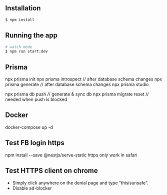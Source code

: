 ## Installation

```bash
$ npm install
```

## Running the app

```bash
# watch mode
$ npm run start:dev
```

## Prisma

npx prisma init
npx prisma introspect // after database schema changes
npx prisma generate // after database schema changes
npx prisma studio

npx prisma db push // generate & sync db
npx prisma migrate reset // needed when push is blocked

## Docker

docker-compose up -d

## Test FB login https

npm install --save @nestjs/serve-static
https only work in safari

## Test HTTPS client on chrome

- Simply click anywhere on the denial page and type “thisisunsafe”.
- Disable ad-blocker
